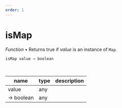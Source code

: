 ```yaml
---
order: 1
---
```

# isMap

_Function_ &bull; Returns true if _value_ is an instance of `Map`.

<pre><code>isMap value &rarr; boolean</code></pre>
<br>

| name | type | description |
|------|------|-------------|
|value|any||
|&rarr; boolean|any||



